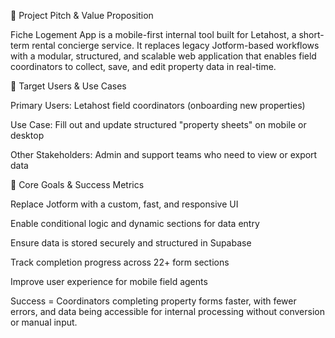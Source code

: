 🎯 Project Pitch & Value Proposition

Fiche Logement App is a mobile-first internal tool built for Letahost, a short-term rental concierge service. It replaces legacy Jotform-based workflows with a modular, structured, and scalable web application that enables field coordinators to collect, save, and edit property data in real-time.

👤 Target Users & Use Cases

Primary Users: Letahost field coordinators (onboarding new properties)

Use Case: Fill out and update structured "property sheets" on mobile or desktop

Other Stakeholders: Admin and support teams who need to view or export data

🥅 Core Goals & Success Metrics

Replace Jotform with a custom, fast, and responsive UI

Enable conditional logic and dynamic sections for data entry

Ensure data is stored securely and structured in Supabase

Track completion progress across 22+ form sections

Improve user experience for mobile field agents

Success = Coordinators completing property forms faster, with fewer errors, and data being accessible for internal processing without conversion or manual input.

